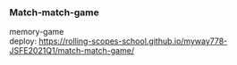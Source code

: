### Match-match-game  
memory-game  
deploy: https://rolling-scopes-school.github.io/myway778-JSFE2021Q1/match-match-game/

